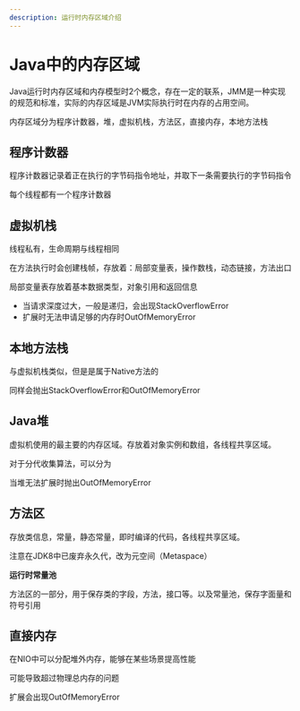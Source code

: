 ```yaml
---
description: 运行时内存区域介绍
---
```


# Java中的内存区域

Java运行时内存区域和内存模型时2个概念，存在一定的联系，JMM是一种实现的规范和标准，实际的内存区域是JVM实际执行时在内存的占用空间。

内存区域分为程序计数器，堆，虚拟机栈，方法区，直接内存，本地方法栈

## 程序计数器

程序计数器记录着正在执行的字节码指令地址，并取下一条需要执行的字节码指令

每个线程都有一个程序计数器

## 虚拟机栈

线程私有，生命周期与线程相同

在方法执行时会创建栈帧，存放着：局部变量表，操作数栈，动态链接，方法出口

局部变量表存放着基本数据类型，对象引用和返回信息

- 当请求深度过大，一般是递归，会出现StackOverflowError
- 扩展时无法申请足够的内存时OutOfMemoryError

## 本地方法栈

与虚拟机栈类似，但是是属于Native方法的

同样会抛出StackOverflowError和OutOfMemoryError

## Java堆

虚拟机使用的最主要的内存区域。存放着对象实例和数组，各线程共享区域。

对于分代收集算法，可以分为

当堆无法扩展时抛出OutOfMemoryError

## 方法区

存放类信息，常量，静态常量，即时编译的代码，各线程共享区域。

注意在JDK8中已废弃永久代，改为元空间（Metaspace）

**运行时常量池**

方法区的一部分，用于保存类的字段，方法，接口等。以及常量池，保存字面量和符号引用

## 直接内存

在NIO中可以分配堆外内存，能够在某些场景提高性能

可能导致超过物理总内存的问题

扩展会出现OutOfMemoryError









